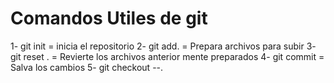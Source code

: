 # Comandos Utiles de git

1- git init = inicia el repositorio
2- git add. = Prepara archivos para subir
3- git reset . = Revierte los archivos anterior mente preparados
4- git commit = Salva los cambios
5- git checkout --.

